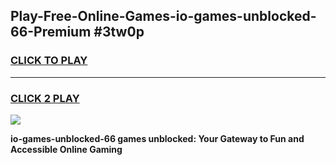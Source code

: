 
## Play-Free-Online-Games-io-games-unblocked-66-Premium #3tw0p
<h3>
<a href="https://premium.freeplayer.one?title=io-games-unblocked-66&ref=8M">CLICK TO PLAY</a></h3>
<hr>

<h3>
<a href="https://premium.freeplayer.one?title=io-games-unblocked-66&ref=8M">CLICK 2 PLAY</a>
  
</h3>

<a href="https://premium.freeplayer.one?title=io-games-unblocked-66&ref=8M"><img src="https://clearcache.store/games.png"></a>


**io-games-unblocked-66 games unblocked: Your Gateway to Fun and Accessible Online Gaming**
